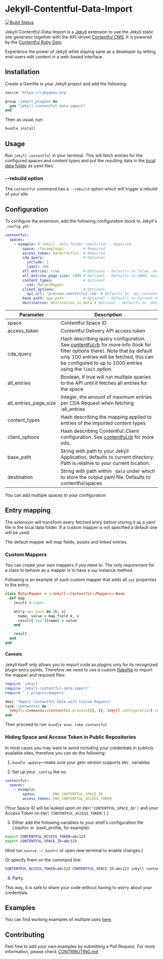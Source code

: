 # Jekyll-Contentful-Data-Import

[![Build Status](https://travis-ci.org/contentful/jekyll-contentful-data-import.svg?branch=master)](https://travis-ci.org/contentful/jekyll-contentful-data-import)

Jekyll-Contentful-Data-Import is a [Jekyll](http://jekyllrb.com/) extension to use the Jekyll static site generator together with the API-driven [Contentful CMS](https://www.contentful.com). It is powered by the [Contentful Ruby Gem](https://github.com/contentful/contentful.rb).

Experience the power of Jekyll while staying sane as a developer by letting end-users edit content in a web-based interface.

## Installation

Create a Gemfile in your Jekyll project and add the following:

```ruby
source 'https://rubygems.org'

group :jekyll_plugins do
  gem "jekyll-contentful-data-import"
end
```

Then as usual, run:

```bash
bundle install
```

## Usage

Run `jekyll contentful` in your terminal. This will fetch entries for the configured
spaces and content types and put the resulting data in the
[local data folder](http://jekyllrb.com/docs/datafiles/) as yaml files.

### --rebuild option

The `contentful` command has a `--rebuild` option which will trigger a rebuild of your site

## Configuration

To configure the extension, add the following configuration block to Jekyll's `_config.yml`:

```yaml
contentful:
  spaces:
    - example: # Jekyll _data folder identifier - Required
        space: cfexampleapi         # Required
        access_token: b4c0n73n7fu1  # Required
        cda_query:                  # Optional
          include: 2
          limit: 100
        all_entries: true           # Optional - Defaults to false, only grabbing the amount set on CDA Query
        all_entries_page_size: 1000 # Optional - Defaults to 1000, maximum amount of entries per CDA Request for all_entries
        content_types:              # Optional
          cat: MyCoolMapper
        client_options:             # Optional
          api_url: 'preview.contentful.com' # Defaults to 'api.contentful.com' which is Production
        base_path: app_path         # Optional - Defaults to Current directory
        destination: destination_in_data # Optional - Defaults to _data/contentful/spaces
```

Parameter             | Description
----------            | ------------
space                 | Contentful Space ID
access_token          | Contentful Delivery API access token
cda_query             | Hash describing query configuration. See [contentful.rb](https://github.com/contentful/contentful.rb) for more info (look for filter options there). Note that by default only 100 entries will be fetched, this can be configured to up to 1000 entries using the `limit` option.
all_entries           | Boolean, if true will run multiple queries to the API until it fetches all entries for the space
all_entries_page_size | Integer, the amount of maximum entries per CDA Request when fetching :all_entries
content_types         | Hash describing the mapping applied to entries of the imported content types
client_options        | Hash describing Contentful::Client configuration. See [contentful.rb](https://github.com/contentful/contentful.rb) for more info.
base_path             | String with path to your Jekyll Application, defaults to current directory. Path is relative to your current location.
destination           | String with path within `_data` under which to store the output yaml file. Defaults to contentful/spaces

You can add multiple spaces to your configuration

## Entry mapping

The extension will transform every fetched entry before storing it as a yaml file in the local
data folder. If a custom mapper is not specified a default one will be used.

The default mapper will map fields, assets and linked entries.

### Custom Mappers

You can create your own mappers if you need to. The only requirement for a class to behave as a
mapper is to have a `map` instance method.

Following is an example of such custom mapper that adds all `sys` properties to the entry:

```ruby
class MySysMapper < ::Jekyll::Contentful::Mappers::Base
  def map
    result = super

    entry.sys.each do |k, v|
      name, value = map_field k, v
      result['sys'][name] = value
    end

    result
  end
end
```

#### Caveats

Jekyll itself only allows you to import code as plugins only for its recognized plugin entry points.
Therefore we need to use a custom [Rakefile](https://github.com/contentful/contentful_jekyll_examples/blob/master/examples/custom_mapper/example/Rakefile) to import the mapper and required files:

```ruby
require 'jekyll'
require 'jekyll-contentful-data-import'
require './_plugins/mappers'

desc "Import Contentful Data with Custom Mappers"
task :contentful do
  Jekyll::Commands::Contentful.process([], {}, Jekyll.configuration['contentful'])
end
```

Then proceed to run: `bundle exec rake contentful`

### Hiding Space and Access Token in Public Repositories

In most cases you may want to avoid including your credentials in publicly available sites,
therefore you can do the following:

1. `bundle update`—make sure your gem version supports `ENV_` variables

2. Set up your `_config` like so:

  ```yaml
  contentful:
    spaces:
      - example:
          space:        ENV_CONTENTFUL_SPACE_ID
          access_token: ENV_CONTENTFUL_ACCESS_TOKEN
  ```

  (Your Space ID will be looked upon on `ENV['CONTENTFUL_SPACE_ID']` and your Access Token on `ENV['CONTENTFUL_ACCESS_TOKEN']`.)

3. Either add the following variables to your shell's configuration file (.bashrc or .bash_profile, for example):

  ```bash
  export CONTENTFUL_ACCESS_TOKEN=abc123
  export CONTENTFUL_SPACE_ID=abc123
  ```

  (And run `source ~/.bashrc` or open new terminal to enable changes.)

  Or specify them on the command line:

  ```bash
  CONTENTFUL_ACCESS_TOKEN=abc123 CONTENTFUL_SPACE_ID=abc123 jekyll contentful
  ```

4. Party.

This way, it is safe to share your code without having to worry
about your credentials.

## Examples

You can find working examples of multiple uses [here](https://github.com/contentful/contentful_jekyll_examples).

## Contributing

Feel free to add your own examples by submitting a Pull Request. For more information,
please check [CONTRIBUTING.md](./CONTRIBUTING.md)
